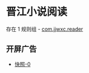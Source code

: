 # 晋江小说阅读

存在 1 规则组 - [com.jjwxc.reader](/src/apps/com.jjwxc.reader.ts)

## 开屏广告

- [快照-0](https://i.gkd.li/import/13662836)
